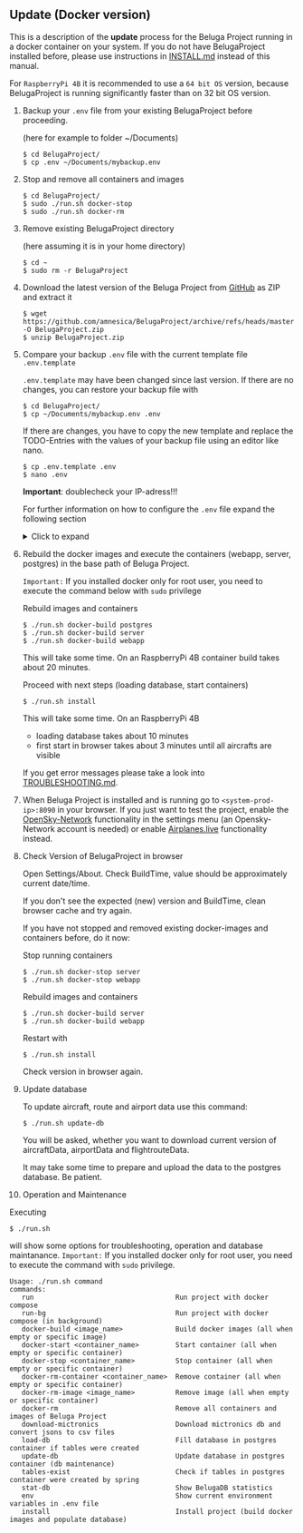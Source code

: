 ## Update (Docker version)

This is a description of the **update** process for the Beluga Project running in a docker container on your system. If you do not have BelugaProject installed before, please use instructions in [INSTALL.md](./INSTALL.md) instead of this manual.

For `RaspberryPi 4B` it is recommended to use a `64 bit OS` version, because BelugaProject is running significantly faster than on 32 bit OS version.

1. Backup your `.env` file from your existing BelugaProject before proceeding.

   (here for example to folder ~/Documents)

   ```
   $ cd BelugaProject/
   $ cp .env ~/Documents/mybackup.env
   ```

2. Stop and remove all containers and images

   ```
   $ cd BelugaProject/
   $ sudo ./run.sh docker-stop
   $ sudo ./run.sh docker-rm
   ```

3. Remove existing BelugaProject directory

   (here assuming it is in your home directory)

   ```
   $ cd ~
   $ sudo rm -r BelugaProject
   ```

4. Download the latest version of the Beluga Project from [GitHub](https://github.com/amnesica/BelugaProject) as ZIP and extract it

   ```
   $ wget https://github.com/amnesica/BelugaProject/archive/refs/heads/master.zip -O BelugaProject.zip
   $ unzip BelugaProject.zip
   ```

5. Compare your backup `.env` file with the current template file `.env.template`

   `.env.template` may have been changed since last version. If there are no changes, you can restore your backup file with

   ```
   $ cd BelugaProject/
   $ cp ~/Documents/mybackup.env .env
   ```

   If there are changes, you have to copy the new template and replace the TODO-Entries with the values of your backup file using an editor like nano.

   ```
   $ cp .env.template .env
   $ nano .env
   ```

   **Important**: doublecheck your IP-adress!!!

   For further information on how to configure the `.env` file expand the following section
   <details>
   <summary>Click to expand</summary>

   To be able to run the spring boot application you have to provide some information in the configuration file `.env` which is used when you run the application with docker.

   To configure the file use following instructions to replace the `TODO`s.

   When configuring multiple feeders the order of the entries in the following instructions is important. The first entries in `ipFeeder`, `typeFeeder`, `nameFeeder` and `colorFeeder` belong to the same feeder as well as the second and so on.

   ***

   **Please note**:
   If you miss to provide some information or forgot to replace some `TODO`s the application start may fail or some features will not work properly.

   When you have multiple entries seperated by a comma **do not use blank spaces** like "entry,␣entry".

   ***

   1. Set your **feeder location**. Replace the values with your antenna position coordinates. Later this will be the shown on the map with an antenna icon.

      ```
      latitudeLocation=54.1234
      longitudeLocation=8.1234
      ```

   2. Enter the **URLs** of your feeders with an json output seperated by comma (If you do not have a local feeder, just leave the value empty)

   - for AirSquitter use the URL `http://XXX.XXX.XXX.XX/aircraftlist.json`
   - for tar1090 use the URL `http://XXX.XXX.XXX.XX/tar1090/data/aircraft.json`
   - for adsbx use the URL `http://XXX.XXX.XXX.XX/adsbx/data/aircraft.json`
   - for fr24feeder (dump1090) use the URL `http://XXX.XXX.XXX.XX/dump1090/data/aircraft.json`
   - for dump1090-fa use the URL `http://XXX.XXX.XXX.XX/dump1090-fa/data/aircraft.json`
   - for vrs use the URL `http://XXX.XXX.XXX.XX/VirtualRadar/AircraftList.json`

     ```
     ipFeeder=URL1,URL2
     ```

   3. Enter the **type** of your feeders. Currently supported: adsbx, airsquitter, dump1090-fa, fr24feeder, vrs (If you do not have a local feeder, just leave the value empty)

      ```
      typeFeeder=typeoffeeder1,typeoffeeder2
      ```

   4. Enter the **name** of your feeders seperated by comma. Name should be not too long to fit well in control elements (If you do not have a local feeder, just leave the value empty)

      ```
      nameFeeder=Name1,Name2
      ```

   5. Enter the **color** of your feeders seperated by comma. This color is used later in statistical views (if you do not have a local feeder, set `colorFeeder=red` (valid color is needed here!)

      ```
      colorFeeder=red,blue
      ```

   6. Enter the **amount** of your feeders. This value must match with the amount of feeder configuration entries (If you do not have a local feeder set `amountFeeder=1`)

      ```
      amountFeeder=2
      ```

   7. Production URL for the frontend (`PROD_BASE_URL_WEBAPP`): Enter the URL of your productive systems ip address (for a simple test you can use `localhost`)

   8. Database password (`SPRING_DATASOURCE_PASSWORD`): Set password for the database `belugaDb`

   9. Opensky-Credentials: (**Optional**) Replace `TODO`s with your opensky network credentials. If you do not provide credentials this function will be disabled

   10. Search engine URL to search for aircraft pictures when planespotters.net does not find results (default is startpage): (**Optional**) Replace given URL with a new one. Important: `<PLACEHOLDER>` is required, because it will be replaced with registration or hex

   11. Add your API-Keys for additional maps and the 3D view (**Optional**). For the 3D view follow the instructions at "Preparations" in the INSTALL.md (without these API-Keys you cannot use the 3D view and cannot use all available maps in settings)

       ```
       GEOAPIFY_API_KEY=
       CESIUM_ION_DEFAULTACCESSTOKEN=
       ```

   </details>

6. Rebuild the docker images and execute the containers (webapp, server, postgres) in the base path of Beluga Project.

   `Important:` If you installed docker only for root user, you need to execute the command below with `sudo` privilege

   Rebuild images and containers

   ```
   $ ./run.sh docker-build postgres
   $ ./run.sh docker-build server
   $ ./run.sh docker-build webapp
   ```

   This will take some time. On an RaspberryPi 4B container build takes about 20 minutes.

   Proceed with next steps (loading database, start containers)

   ```
   $ ./run.sh install
   ```

   This will take some time. On an RaspberryPi 4B

   - loading database takes about 10 minutes
   - first start in browser takes about 3 minutes until all aircrafts are visible

   If you get error messages please take a look into [TROUBLESHOOTING.md](./TROUBLESHOOTING.md).

7. When Beluga Project is installed and is running go to `<system-prod-ip>:8090` in your browser. If you just want to test the project, enable the [OpenSky-Network](https://opensky-network.org/) functionality in the settings menu (an Opensky-Network account is needed) or enable [Airplanes.live](https://airplanes.live/) functionality instead.

8. Check Version of BelugaProject in browser

   Open Settings/About. Check BuildTime, value should be approximately current date/time.

   If you don't see the expected (new) version and BuildTime, clean browser cache and try again.

   If you have not stopped and removed existing docker-images and containers before, do it now:

   Stop running containers

   ```
   $ ./run.sh docker-stop server
   $ ./run.sh docker-stop webapp
   ```

   Rebuild images and containers

   ```
   $ ./run.sh docker-build server
   $ ./run.sh docker-build webapp
   ```

   Restart with

   ```
   $ ./run.sh install
   ```

   Check version in browser again.

9. Update database

   To update aircraft, route and airport data use this command:

   ```
   $ ./run.sh update-db
   ```

   You will be asked, whether you want to download current version of aircraftData, airportData and flightrouteData.

   It may take some time to prepare and upload the data to the postgres database. Be patient.

10. Operation and Maintenance

Executing

```
$ ./run.sh
```

will show some options for troubleshooting, operation and database maintanance. `Important:` If you installed docker only for root user, you need to execute the command with `sudo` privilege.

```
Usage: ./run.sh command
commands:
   run                                   Run project with docker compose
   run-bg                                Run project with docker compose (in background)
   docker-build <image_name>             Build docker images (all when empty or specific image)
   docker-start <container_name>         Start container (all when empty or specific container)
   docker-stop <container_name>          Stop container (all when empty or specific container)
   docker-rm-container <container_name>  Remove container (all when empty or specific container)
   docker-rm-image <image_name>          Remove image (all when empty or specific container)
   docker-rm                             Remove all containers and images of Beluga Project
   download-mictronics                   Download mictronics db and convert jsons to csv files
   load-db                               Fill database in postgres container if tables were created
   update-db                             Update database in postgres container (db maintenance)
   tables-exist                          Check if tables in postgres container were created by spring
   stat-db                               Show BelugaDB statistics
   env                                   Show current environment variables in .env file
   install                               Install project (build docker images and populate database)
```
